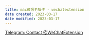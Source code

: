 ```yaml
---
title: mac微信老插件 - wechatextension
date created: 2023-03-17
date modified: 2023-03-17
---
```

[Telegram: Contact @WeChatExtension](https://t.me/WeChatExtension)